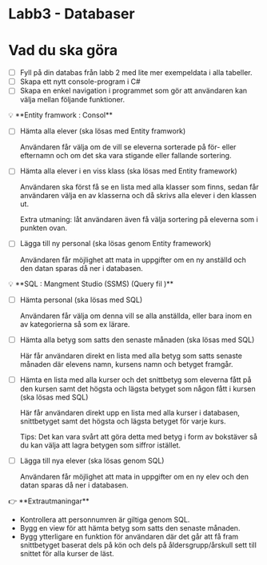# Labb3 - Databaser

# Vad du ska göra

- [ ]  Fyll på din databas från labb 2 med lite mer exempeldata i alla tabeller.
- [ ]  Skapa ett nytt console-program i C#
- [ ]  Skapa en enkel navigation i programmet som gör att användaren kan välja mellan följande funktioner.

<aside>
💡  **Entity framwork : Consol**

- [ ]  Hämta alla elever (ska lösas med Entity framwork)
    
    Användaren får välja om de vill se eleverna sorterade på för- eller efternamn och om det ska vara stigande eller fallande sortering.
    
- [ ]  Hämta alla elever i en viss klass (ska lösas med Entity framework)
    
    Användaren ska först få se en lista med alla klasser som finns, sedan får användaren välja en av klasserna och då skrivs alla elever i den klassen ut.
    
    Extra utmaning: låt användaren även få välja sortering på eleverna som i punkten ovan.
    
- [ ]  Lägga till ny personal (ska lösas genom Entity framework)
    
    Användaren får möjlighet att mata in uppgifter om en ny anställd och den datan sparas då ner i databasen.
    
</aside>

<aside>
💡 **SQL : Mangment Studio (SSMS) (Query fil )**

- [ ]  Hämta personal (ska lösas med SQL)
    
    Användaren får välja om denna vill se alla anställda, eller bara inom en av kategorierna så som ex lärare.
    
- [ ]  Hämta alla betyg som satts den senaste månaden (ska lösas med SQL)
    
    Här får användaren direkt en lista med alla betyg som satts senaste månaden där elevens namn, kursens namn och betyget framgår.
    
- [ ]  Hämta en lista med alla kurser och det snittbetyg som eleverna fått på den kursen samt det högsta och lägsta betyget som någon fått i kursen (ska lösas med SQL)
    
    Här får användaren direkt upp en lista med alla kurser i databasen, snittbetyget samt det högsta och lägsta betyget för varje kurs.
    
    Tips: Det kan vara svårt att göra detta med betyg i form av bokstäver så du kan välja att lagra betygen som siffror istället.
    
- [ ]  Lägga till nya elever (ska lösas genom SQL)
    
    Användaren får möjlighet att mata in uppgifter om en ny elev och den datan sparas då ner i databasen.
    
</aside>

<aside>
👉 **Extrautmaningar**

- Kontrollera att personnumren är giltiga genom SQL.
- Bygg en view för att hämta betyg som satts den senaste månaden.
- Bygg ytterligare en funktion för användaren där det går att få fram snittbetyget baserat dels på kön och dels på åldersgrupp/årskull sett till snittet för alla kurser de läst.
</aside>
